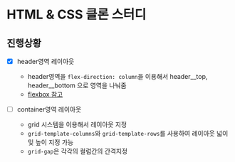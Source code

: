 # HTML & CSS 클론 스터디

## 진행상황

- [X] header영역 레이아웃
    - header영역을 `flex-direction: column`을 이용해서 header__top, header__bottom 으로 영역을 나눠줌
    - [flexbox 참고](https://developer.mozilla.org/ko/docs/Web/CSS/CSS_Flexible_Box_Layout/Flexbox%EC%9D%98_%EA%B8%B0%EB%B3%B8_%EA%B0%9C%EB%85%90)

- [ ] container영역 레이아웃
    - grid 시스템을 이용해서 레이아웃 지정
    - `grid-template-columns`와 `grid-template-rows`를 사용하여 레이아웃 넓이 및 높이 지정 가능
    - `grid-gap`은 각각의 컬럼간의 간격지정